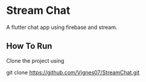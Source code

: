 # Stream Chat

A flutter chat app using firebase and stream.

## How To Run

Clone the project using 

git clone https://github.com/Vignes07/StreamChat.git
